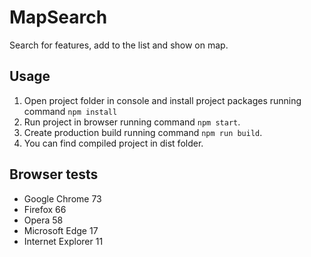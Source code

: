 # MapSearch
Search for features, add to the list and show on map.

## Usage

1. Open project folder in console and install project packages running command `npm install`
2. Run project in browser running command `npm start`.
3. Create production build running command `npm run build`.
4. You can find compiled project in dist folder.

## Browser tests
- Google Chrome 73
- Firefox 66
- Opera 58
- Microsoft Edge 17
- Internet Explorer 11
